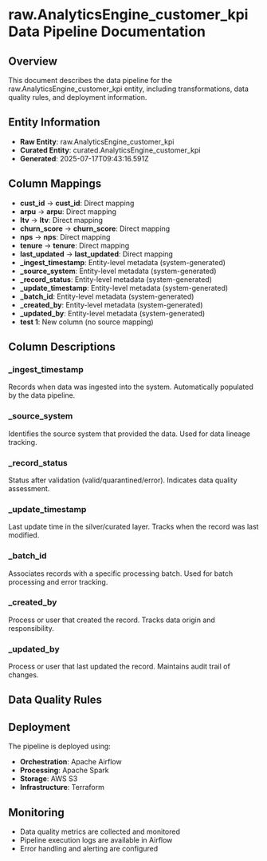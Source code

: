 # raw.AnalyticsEngine_customer_kpi Data Pipeline Documentation

## Overview
This document describes the data pipeline for the raw.AnalyticsEngine_customer_kpi entity, including transformations, data quality rules, and deployment information.

## Entity Information
- **Raw Entity**: raw.AnalyticsEngine_customer_kpi
- **Curated Entity**: curated.AnalyticsEngine_customer_kpi
- **Generated**: 2025-07-17T09:43:16.591Z

## Column Mappings
- **cust_id** → **cust_id**: Direct mapping
- **arpu** → **arpu**: Direct mapping
- **ltv** → **ltv**: Direct mapping
- **churn_score** → **churn_score**: Direct mapping
- **nps** → **nps**: Direct mapping
- **tenure** → **tenure**: Direct mapping
- **last_updated** → **last_updated**: Direct mapping
- **_ingest_timestamp**: Entity-level metadata (system-generated)
- **_source_system**: Entity-level metadata (system-generated)
- **_record_status**: Entity-level metadata (system-generated)
- **_update_timestamp**: Entity-level metadata (system-generated)
- **_batch_id**: Entity-level metadata (system-generated)
- **_created_by**: Entity-level metadata (system-generated)
- **_updated_by**: Entity-level metadata (system-generated)
- **test 1**: New column (no source mapping)

## Column Descriptions
### _ingest_timestamp
Records when data was ingested into the system. Automatically populated by the data pipeline.

### _source_system
Identifies the source system that provided the data. Used for data lineage tracking.

### _record_status
Status after validation (valid/quarantined/error). Indicates data quality assessment.

### _update_timestamp
Last update time in the silver/curated layer. Tracks when the record was last modified.

### _batch_id
Associates records with a specific processing batch. Used for batch processing and error tracking.

### _created_by
Process or user that created the record. Tracks data origin and responsibility.

### _updated_by
Process or user that last updated the record. Maintains audit trail of changes.

## Data Quality Rules


## Deployment
The pipeline is deployed using:
- **Orchestration**: Apache Airflow
- **Processing**: Apache Spark
- **Storage**: AWS S3
- **Infrastructure**: Terraform

## Monitoring
- Data quality metrics are collected and monitored
- Pipeline execution logs are available in Airflow
- Error handling and alerting are configured